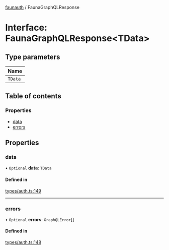 [faunauth](../index.md) / FaunaGraphQLResponse

# Interface: FaunaGraphQLResponse<TData\>

## Type parameters

| Name |
| :------ |
| `TData` |

## Table of contents

### Properties

- [data](FaunaGraphQLResponse.md#data)
- [errors](FaunaGraphQLResponse.md#errors)

## Properties

### data

• `Optional` **data**: `TData`

#### Defined in

[types/auth.ts:149](https://github.com/alexnitta/faunauth/blob/5c30082/src/types/auth.ts#L149)

___

### errors

• `Optional` **errors**: `GraphQLError`[]

#### Defined in

[types/auth.ts:148](https://github.com/alexnitta/faunauth/blob/5c30082/src/types/auth.ts#L148)
